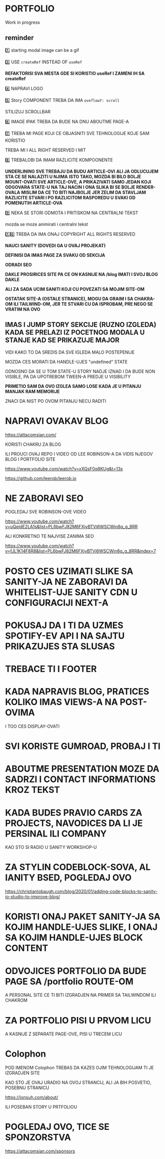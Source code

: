 # PORTFOLIO

Work in progress

## reminder

:one: starting modal image can be a gif

:three: USE `createRef` INSTEAD OF `useRef`

**REFAKTORISI SVA MESTA GDE SI KORISTIO useRef I ZAMENI IH SA createRef**

:four: NAPRAVI LOGO

:five: Story COMPONENT TREBA DA IMA `oveflowY: scroll`

STILIZUJ SCROLLBAR

:six: IMAGE IPAK TREBA DA BUDE NA DNU ABOUTME PAGE-A

:seven: TREBA MI PAGE KOJI CE OBJASNITI SVE TEHNOLOGIJE KOJE SAM KORISTIO

TREBA MI I ALL RIGHT RESERVED I MIT

:eight: TREBALOBI DA IMAM RAZLICITE KOMPOONENTE

**UNDERLINING SVE TREBAJU DA BUDU ARTICLE-OVI**
**ALI JA ODLUCUJEM STA CE SE NALAZITI U NJIMA**
**ISTO TAKO, MOZDA BI BILO BOLJE MOUNT-OVATI SVE ARTICLE-OVE, A PRIKAZIVATI SAMO JEDAN KOJI ODGOVARA STATE-U**
**NA TAJ NACIN I ONA SLIKA BI SE BOLJE RENDER-OVALA**
**MISLIM DA CE TO BITI NAJBOLJE JER ZELIM DA STAVLJAM RAZLICITE STVARI I PO RAZLICITOM RASPOREDU U SVAKI OD POMENUTIH ARTICLE-OVA**

<!-- ALI IMACU I KOMPONENTU `ARTICLE STORY` KOJA TREBA DA HOLD-UJE SVE TE DRUGE KOMPONENTE I SAMO CE ARTICLE STORY DA IMA LOGIKU-->

<!-- DRUGE KOMPONENTE CE BITI VISIBLE/INVISIBLE BY PROPS (ODLUCIVACE PROP O TOME) -->

<!-- IMACES MNOSTVO REFOVA I TO CES MORATI PRAVILNO DA HANDLE-UJES -->

:nine: NEKA SE STORI ODMOTA I PRITISKOM NA CENTRALNI TEKST

mozda se moze animirati i centralni tekst

:one::zero: TREBA DA IMA ONAJ COPYRIGHT ALL RIGHTS RESERVED

**NAUCI SANITY (DOVEDI GA U OVAJ PROJEKAT)**

**DEFINISI DA IMAS PAGE ZA SVAKU OD SEKCIJA**

**ODRADI SEO**

**DAKLE PROSIRICES SITE PA CE ON KASNIJE NA /blog IMATI I SVOJ BLOG DAKLE**

**ALI ZA SADA UCIM SANITI KOJI CU POVEZATI SA MOJIM SITE-OM**

**OSTATAK SITE-A (OSTALE STRANICE), MOGU DA GRAIM I SA CHAKRA-OM ILI TAILWIND-OM, JER TE STVARI CU DA ISPROBAM, PRE NEGO SE VRATIM NA OVO**

## IMAS I JUMP STORY SEKCIJE (RUZNO IZGLEDA) KADA SE PRELAZI IZ POCETNOG MODALA U STANJE KAD SE PRIKAZUJE MAJOR

VIDI KAKO TO DA SREDIS DA SVE IGLEDA MALO POSTEPENIJE

MOZDA CES MORATI DA HANDLE-UJES "undefined" STATE

ODNOSNO DA SE U TOM STATE-U STORY NADJE IZNAD I DA BUDE NON VISIBLE, PA DA UPOTREBOM TWEEN-A PREDJE U VISIBILITY

**PRIMETIO SAM DA OVO IZGLEA SAMO LOSE KADA JE U PITANJU MANJAK RAM MEMORIJE**

ZNACI DA NIST PO OVOM PITANJU NECU RADITI

# NAPRAVI OVAKAV BLOG

<https://attacomsian.com/>

KORISTI CHAKRU ZA BLOG

ILI PROUCI OVAJ REPO I VIDEO OD LEE ROBINSON-A DA VIDIS NJEGOV BLOG I PORTFOLIO SITE

<https://www.youtube.com/watch?v=xXQsF0q8KUg&t=13s>

<https://github.com/leerob/leerob.io>

# NE ZABORAVI SEO

POGLEDAJ SVE ROBINSON-OVE VIDEO

<https://www.youtube.com/watch?v=uQeidE2LA1s&list=PL6bwFJ82M6FXjyBTVi6WSCWin8q_g_8RR>

ALI KONKRETNO TE NAJVISE ZANIMA SEO

<https://www.youtube.com/watch?v=fJL1K14F8R8&list=PL6bwFJ82M6FXjyBTVi6WSCWin8q_g_8RR&index=7>


# POSTO CES UZIMATI SLIKE SA SANITY-JA NE ZABORAVI DA WHITELIST-UJE SANITY CDN U CONFIGURACIJI NEXT-A

# POKUSAJ DA I TI DA UZMES SPOTIFY-EV API I NA SAJTU PRIKAZUJES STA SLUSAS

# TREBACE TI I FOOTER

# KADA NAPRAVIS BLOG, PRATICES KOLIKO IMAS VIEWS-A NA POST-OVIMA

I TOO CES DISPLAY-OVATI

# SVI KORISTE GUMROAD, PROBAJ I TI

# ABOUTME PRESENTATION MOZE DA SADRZI I CONTACT INFORMATIONS KROZ TEKST

# KADA BUDES PRAVIO CARDS ZA PROJECTS, NAVODICES DA LI JE PERSINAL ILI COMPANY

KAO STO SI RADIO U SANITY WORKSHOP-U

# ZA STYLIN CODEBLOCK-SOVA, AL IANITY BSED, POGLEDAJ OVO

<https://christianlobaugh.com/blog/2020/01/adding-code-blocks-to-sanity-io-studio-to-improve-blog/>

# KORISTI ONAJ PAKET SANITY-JA SA KOJIM HANDLE-UJES SLIKE, I ONAJ SA KOJIM HANDLE-UJES BLOCK CONTENT

# ODVOJICES PORTFOLIO DA BUDE PAGE SA /portfolio ROUTE-OM

A PERSONAL SITE CE TI BITI IZGRADJEN NA PRIMER SA TAILWINDOM ILI CHAKROM

# ZA PORTFOLIO PISI U PRVOM LICU

A KASNIJE Z SEPARATE PAGE-OVE, PISI U TRECEM LICU

# Colophon

POD IMENOM Colophon TREBAS DA KAZES OJIM TEHNOLOGIJAM TI JE IZGRADJEN SITE

KAO STO JE OVAJ URADIO NA OVOJ STRANCIJ, ALI JA BIH POSVETIO, POSEBNU STRANICU

<https://jonsuh.com/about/>

ILI POSEBAN STORY U PRTFOLIOU

# POGLEDAJ OVO, TICE SE SPONZORSTVA

<https://attacomsian.com/sponsors>

